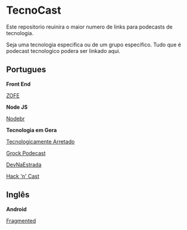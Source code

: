 # TecnoCast

Este repositorio reuinira o maior numero de links para podecasts de tecnologia. 

Seja uma tecnologia especifica ou de um grupo especifico. Tudo que é podecast tecnologico podera ser linkado aqui.


## Portugues

**Front End**

[ ZOFE ](http://zofe.com.br/)

**Node JS**

[ Nodebr ](https://soundcloud.com/nodebr)

**Tecnologia em Gera**

[ Tecnologicamente Arretado ](http://tecnologicamentearretado.com.br/)

[ Grock Podecast ](http://www.grokpodcast.com/)

[ DevNaEstrada ](http://devnaestrada.com.br/)

[ Hack 'n' Cast ](http://hackncast.org/)

## Inglês

**Android**

[ Fragmented ](http://fragmentedpodcast.com/)
